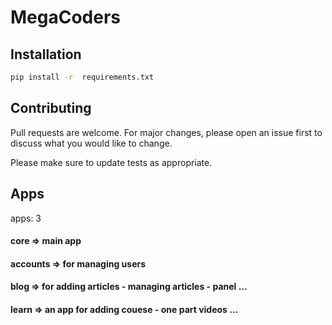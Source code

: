 # MegaCoders

## Installation


```bash
pip install -r  requirements.txt
```


## Contributing
Pull requests are welcome. For major changes, please open an issue first to discuss what you would like to change.

Please make sure to update tests as appropriate.

## Apps
apps: 3
#### core => main app
#### accounts => for managing users
#### blog => for adding articles - managing articles - panel ...
#### learn => an app for adding couese - one part videos ...